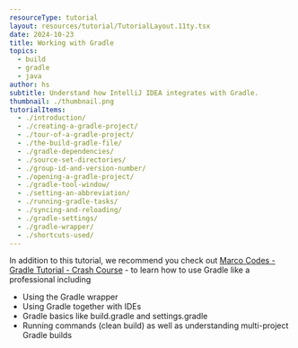 ```yaml
---
resourceType: tutorial
layout: resources/tutorial/TutorialLayout.11ty.tsx
date: 2024-10-23
title: Working with Gradle
topics:
  - build
  - gradle
  - java
author: hs
subtitle: Understand how IntelliJ IDEA integrates with Gradle.
thumbnail: ./thumbnail.png
tutorialItems:
  - ./introduction/
  - ./creating-a-gradle-project/
  - ./tour-of-a-gradle-project/
  - ./the-build-gradle-file/
  - ./gradle-dependencies/
  - ./source-set-directories/
  - ./group-id-and-version-number/
  - ./opening-a-gradle-project/
  - ./gradle-tool-window/
  - ./setting-an-abbreviation/
  - ./running-gradle-tasks/
  - ./syncing-and-reloading/
  - ./gradle-settings/
  - ./gradle-wrapper/
  - ./shortcuts-used/
---
```


In addition to this tutorial, we recommend you check out [Marco Codes - Gradle Tutorial - Crash Course](https://www.youtube.com/watch?v=gKPMKRnnbXU) - to learn how to use Gradle like a professional including

- Using the Gradle wrapper
- Using Gradle together with IDEs
- Gradle basics like build.gradle and settings.gradle
- Running commands (clean build) as well as understanding multi-project Gradle builds
